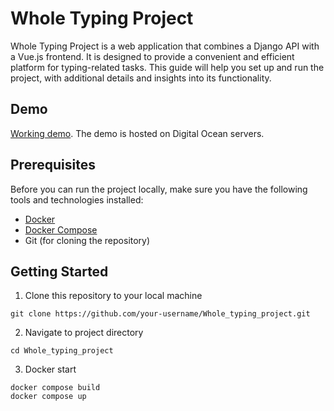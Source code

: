 
# Whole Typing Project

Whole Typing Project is a web application that combines a Django API with a Vue.js frontend. It is designed to provide a convenient and efficient platform for typing-related tasks. This guide will help you set up and run the project, with additional details and insights into its functionality.

## Demo

[Working demo](http://typer.us.to/). The demo is hosted on Digital Ocean servers.

## Prerequisites

Before you can run the project locally, make sure you have the following tools and technologies installed:

- [Docker](https://www.docker.com/get-started)
- [Docker Compose](https://docs.docker.com/compose/install/)
- Git (for cloning the repository)

## Getting Started

1. Clone this repository to your local machine
```
git clone https://github.com/your-username/Whole_typing_project.git
```
2. Navigate to project directory
```
cd Whole_typing_project
```
3. Docker start
```
docker compose build
docker compose up
```
